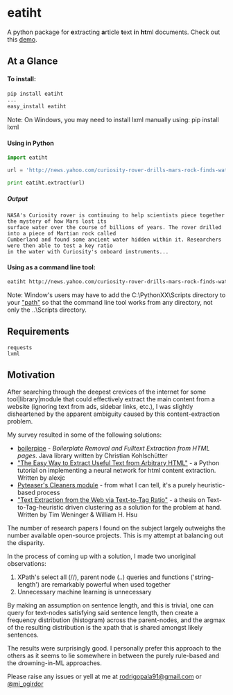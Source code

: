 eatiht
======

A python package for **e**xtracting **a**rticle **t**ext **i**n **ht**ml documents. Check out this [demo](http://web-tier-load-balancer-1502628209.us-west-2.elb.amazonaws.com/filter?url=http://www.nytimes.com/2014/12/18/world/asia/us-links-north-korea-to-sony-hacking.html).


At a Glance
-----------

#### To install:

```bash
pip install eatiht
...
easy_install eatiht
```

Note: On Windows, you may need to install lxml manually using:
pip install lxml

#### Using in Python
```python
import eatiht 

url = 'http://news.yahoo.com/curiosity-rover-drills-mars-rock-finds-water-122321635.html'

print eatiht.extract(url)
```
##### Output
```
NASA's Curiosity rover is continuing to help scientists piece together the mystery of how Mars lost its
surface water over the course of billions of years. The rover drilled into a piece of Martian rock called
Cumberland and found some ancient water hidden within it. Researchers were then able to test a key ratio 
in the water with Curiosity's onboard instruments... 
```


#### Using as a command line tool:
```bash
eatiht http://news.yahoo.com/curiosity-rover-drills-mars-rock-finds-water-122321635.html >> out.txt
```

Note: Window's users may have to add the C:\PythonXX\Scripts directory to your ["path"](http://www.computerhope.com/issues/ch000549.htm) so that the command line tool works from any directory, not only the ..\Scripts directory. 

Requirements
------------
```
requests
lxml
```

Motivation
----------

After searching through the deepest crevices of the internet for some tool|library|module that could effectively extract the main content from a website (ignoring text from ads, sidebar links, etc.), I was slightly disheartened by the apparent ambiguity caused by this content-extraction problem. 

My survey resulted in some of the following solutions:

* [boilerpipe](https://code.google.com/p/boilerpipe/) - *Boilerplate Removal and Fulltext Extraction from HTML pages*. Java library written by Christian Kohlschütter
* ["The Easy Way to Extract Useful Text from Arbitrary HTML"](http://ai-depot.com/articles/the-easy-way-to-extract-useful-text-from-arbitrary-html/) - a Python tutorial on implementing a neural network for html content extraction. Written by alexjc 
* [Pyteaser's Cleaners module](https://github.com/xiaoxu193/PyTeaser/blob/master/goose/cleaners.py) - from what I can tell, it's a purely heuristic-based process
* ["Text Extraction from the Web via Text-to-Tag Ratio"](http://www.cse.nd.edu/~tweninge/pubs/WH_TIR08.pdf) - a thesis on Text-to-Tag-heuristic driven clustering as a solution for the problem at hand. Written by Tim Weninger & William H. Hsu 

The number of research papers I found on the subject largely outweighs the number available open-source projects. This is my attempt at balancing out the disparity. 

In the process of coming up with a solution, I made two unoriginal observations:

1. XPath's select all (//), parent node (..) queries and functions ('string-length') are remarkably powerful when used together
2. Unnecessary machine learning is unnecessary

By making an assumption on sentence length, and this is trivial, one can query for text-nodes satisfying said sentence length, then create a frequency distribution (histogram) across the parent-nodes, and the argmax of the resulting distribution is the xpath that is shared amongst likely sentences. 

The results were surprisingly good. I personally prefer this approach to the others as it seems to lie somewhere in between the purely rule-based and the drowning-in-ML approaches.

Please raise any issues or yell at me at rodrigopala91@gmail.com or [@mi_ogirdor](https://twitter.com/mi_ogirdor)

